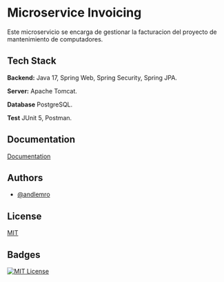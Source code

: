 
# Microservice Invoicing

Este microservicio se encarga de gestionar la facturacion del proyecto de mantenimiento de computadores.

## Tech Stack

**Backend:** Java 17, Spring Web, Spring Security, Spring JPA.

**Server:** Apache Tomcat.

**Database** PostgreSQL.

**Test** JUnit 5, Postman.

## Documentation

[Documentation](https://github.com/andlemro/ComputerMaintenance/tree/feature/Documentation)


## Authors

- [@andlemro](https://github.com/andlemro)


## License

[MIT](https://github.com/andlemro/ComputerMaintenance/blob/main/LICENSE)


## Badges

[![MIT License](https://img.shields.io/badge/License-MIT-green.svg)](https://github.com/andlemro/ComputerMaintenance/blob/main/LICENSE)

